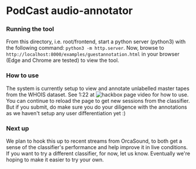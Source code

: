 # PodCast audio-annotator

### Running the tool

From this directory, i.e. root/frontend, start a python server (python3) with the following command: `python3 -m http.server`. 
Now, browse to `http://localhost:8000/examples/guestannotation.html` in your browser (Edge and Chrome are tested) to view the tool. 

### How to use

The system is currently setup to view and annotate unlabelled master tapes from the WHOIS dataset. See 1:22 at ![hackbox page](https://garagehackbox.azurewebsites.net/hackathons/1857/projects/82146
) video for how to use. You can continue to reload the page to get new sessions from the classifier. But if you submit, do make sure you do your diligence with the annotations as we haven't setup any user differentiation yet :) 

### Next up 

We plan to hook this up to recent streams from OrcaSound, to both get a sense of the classifier's performance and help improve it in live conditions. If you want to try a different classifier, for now,  let us know. Eventually we're hoping to make it easier to try your own. 
